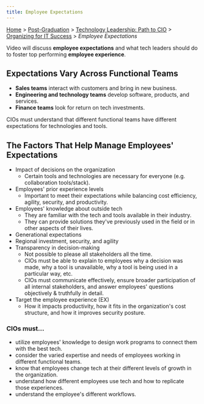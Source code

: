 ```yaml
---
title: Employee Expectations
---
```


[Home](../../../index.md) > [Post-Graduation](../../index.md) > [Technology Leadership: Path to CIO](../index.md) > [Organizing for IT Success](./index.md) > _Employee Expectations_

Video will discuss **employee expectations** and what tech leaders should do to foster top performing **employee experience**.

## Expectations Vary Across Functional Teams

- **Sales teams** interact with customers and bring in new business.
- **Engineering and technology teams** develop software, products, and services.
- **Finance teams** look for return on tech investments.

CIOs must understand that different functional teams have different expectations for technologies and tools.

## The Factors That Help Manage Employees' Expectations

- Impact of decisions on the organization
  - Certain tools and technologies are necessary for everyone (e.g. collaboration tools/stack).
- Employees' prior experience levels
  - Important to meet their expectations while balancing cost efficiency, agility, security, and productivity.
- Employees' knowledge about outside tech
  - They are familiar with the tech and tools available in their industry.
  - They can provide solutions they've previously used in the field or in other aspects of their lives.
- Generational expectations
- Regional investment, security, and agility
- Transparency in decision-making
  - Not possible to please all stakeholders all the time.
  - CIOs must be able to explain to employees why a decision was made, why a tool is unavailable, why a tool is being used in a particular way, etc.
  - CIOs must communicate effectively, ensure broader participation of all internal stakeholders, and answer employees' questions objectively & truthfully in detail.
- Target the employee experience (EX)
  - How it impacts productivity, how it fits in the organization's cost structure, and how it improves security posture.

### CIOs must...

- utilize employees' knowledge to design work programs to connect them with the best tech.
- consider the varied expertise and needs of employees working in different functional teams.
- know that employees change tech at their different levels of growth in the organization.
- understand how different employees use tech and how to replicate those experiences.
- understand the employee's different workflows.
